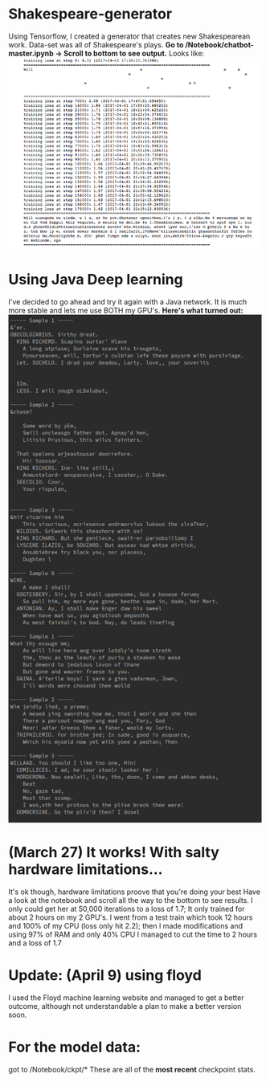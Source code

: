 # Shakespeare-generator
Using Tensorflow, I created a generator that creates new Shakespearean work. Data-set was all of Shakespeare's plays.
**Go to /Notebook/chatbot-master.ipynb -> Scroll to bottom to see output.**
Looks like:
![Screenshot](Shakes.png)

# Using Java Deep learning
I've decided to go ahead and try it again with a Java network. It is much more stable and lets me use BOTH my GPU's.
**Here's what turned out:**
![Screenshot2](java_shksp.png)


# (March 27) It works! With salty hardware limitations...
It's ok though, hardware limitations proove that you're doing your best
Have a look at the notebook and scroll all the way to the bottom to see results.
I only could get her at 50,000 iterations to a loss of 1.7; It only trained for about 2 hours on my 2 GPU's. 
I went from a test train which took 12 hours and 100% of my CPU (loss only hit 2.2); then I made modifications and using 97% of RAM and only 40% CPU I managed to cut the time to 2 hours and a loss of 1.7

# Update: (April 9) using floyd
I used the Floyd machine learning website and managed to get a better outcome, although not understandable a plan to make a better version soon.

# For the model data:
got to
    /Notebook/ckpt/*
These are all of the **most recent** checkpoint stats.
